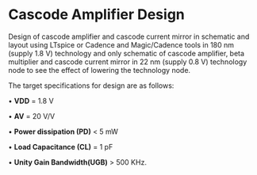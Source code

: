 # Cascode Amplifier Design

Design of cascode amplifier and cascode current mirror in schematic and layout using LTspice or Cadence and Magic/Cadence tools in 180 nm (supply 1.8 V) technology and
only schematic of cascode amplifier, beta multiplier and cascode current mirror in 22 nm (supply 0.8 V) technology node to see the effect of lowering the technology node.

The target specifications for design are as follows:

• **VDD** = 1.8 V

• **AV** = 20 V/V

• **Power dissipation (PD)** < 5 mW

• **Load Capacitance (CL)** = 1 pF

• **Unity Gain Bandwidth(UGB)** > 500 KHz.
